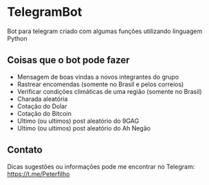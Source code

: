 # TelegramBot
Bot para telegram criado com algumas funções utilizando linguagem Python
## Coisas que o bot pode fazer
* Mensagem de boas vindas a novos integrantes do grupo
* Rastrear encomendas (somente no Brasil e pelos correios)
* Verificar condições climáticas de uma região (somente no Brasil)
* Charada aleatória
* Cotação do Dolar
* Cotação do Bitcoin
* Ultimo (ou ultimos) post aleatório do 9GAG
* Ultimo (ou ultimos) post aleatório do Ah Negão
## Contato
Dicas sugestões ou informações pode me encontrar no Telegram: https://t.me/Peterfilho
